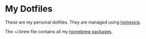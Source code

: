 My Dotfiles
===========

These are my personal dotfiles. They are managed using [homesick][1].

The ~/.brew file contains all my [homebrew packages][2].

[1]: https://mug.im/blog/2013/01/22/manage-and-share-your-dotfiles-with-homesick/
[2]: https://mug.im/blog/2013/06/22/manage-your-mac-apps-with-homebrew-cask/
